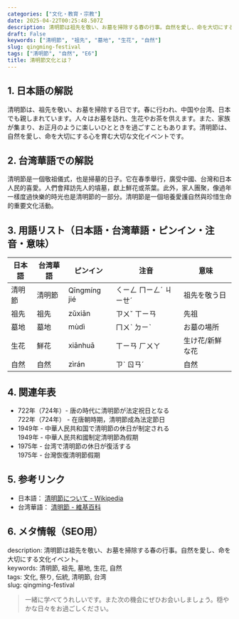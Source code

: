 ```yaml
---
categories: ["文化・教育・宗教"]
date: 2025-04-22T00:25:48.507Z
description: 清明節は祖先を敬い、お墓を掃除する春の行事。自然を愛し、命を大切にする文化イベント。
draft: False
keywords: ["清明節", "祖先", "墓地", "生花", "自然"]
slug: qingming-festival
tags: ["清明節", "自然", "E6"]
title: 清明節文化とは？
---
```




## 1. 日本語の解説  
清明節は、祖先を敬い、お墓を掃除する日です。春に行われ、中国や台湾、日本でも親しまれています。人々はお墓を訪れ、生花やお茶を供えます。また、家族が集まり、お正月のように楽しいひとときを過ごすこともあります。清明節は、自然を愛し、命を大切にする心を育む大切な文化イベントです。

## 2. 台湾華語での解説  
清明節是一個敬祖儀式，也是掃墓的日子。它在春季舉行，廣受中國、台灣和日本人民的喜愛。人們會拜訪先人的墳墓，獻上鮮花或茶葉。此外，家人團聚，像過年一樣度過快樂的時光也是清明節的一部分。清明節是一個培養愛護自然與珍惜生命的重要文化活動。

## 3. 用語リスト（日本語・台湾華語・ピンイン・注音・意味）  
| 日本語 | 台湾華語 | ピンイン | 注音 | 意味 |
|---------|----------|----------|------|------|
| 清明節 | 清明節  | Qīngmíng jié | ㄑㄧㄥ ㄇㄧㄥˊ ㄐㄧㄝˊ | 祖先を敬う日 |
| 祖先 | 祖先 | zǔxiān | ㄗㄨˇ ㄒㄧㄢ | 先祖 |
| 墓地 | 墓地 | mùdì | ㄇㄨˋ ㄉㄧˋ | お墓の場所 |
| 生花 | 鮮花 | xiānhuā | ㄒㄧㄢ ㄏㄨㄚ | 生け花/新鮮な花 |
| 自然 | 自然 | zìrán | ㄗˋ ㄖㄢˊ | 自然 |

## 4. 関連年表  
- 722年（724年）- 唐の時代に清明節が法定祝日となる  
  722年（724年） - 在唐朝時期，清明節成為法定節日  
- 1949年 - 中華人民共和国で清明節の休日が制定される  
  1949年 - 中華人民共和國制定清明節為假期  
- 1975年 - 台湾で清明節の休日が復活する  
  1975年 - 台灣恢復清明節假期

## 5. 参考リンク  
- 日本語： [清明節について - Wikipedia](https://ja.wikipedia.org/wiki/%E6%B8%85%E6%98%8E%E7%AF%80)  
- 台湾華語： [清明節 - 維基百科](https://zh.wikipedia.org/wiki/%E6%B8%85%E6%98%8E%E8%8A%82)

## 6. メタ情報（SEO用）  
description: 清明節は祖先を敬い、お墓を掃除する春の行事。自然を愛し、命を大切にする文化イベント。  
keywords: 清明節, 祖先, 墓地, 生花, 自然  
tags: 文化, 祭り, 伝統, 清明節, 台湾  
slug: qingming-festival

> 一緒に学べてうれしいです。また次の機会にぜひお会いしましょう。穏やかな日々をお過ごしください。